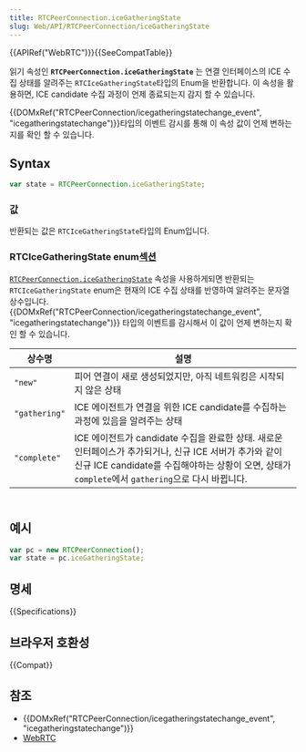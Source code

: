 ```yaml
---
title: RTCPeerConnection.iceGatheringState
slug: Web/API/RTCPeerConnection/iceGatheringState
---
```


{{APIRef("WebRTC")}}{{SeeCompatTable}}

읽기 속성인 **`RTCPeerConnection.iceGatheringState`** 는 연결 인터페이스의 ICE 수집 상태를 알려주는 `RTCIceGatheringState`타입의 Enum을 반환합니다. 이 속성을 활용하면, ICE candidate 수집 과정이 언제 종료되는지 감지 할 수 있습니다.

{{DOMxRef("RTCPeerConnection/icegatheringstatechange_event", "icegatheringstatechange")}}타입의 이벤트 감시를 통해 이 속성 값이 언제 변하는지를 확인 할 수 있습니다.

## Syntax

```js
var state = RTCPeerConnection.iceGatheringState;
```

### 값

반환되는 값은 `RTCIceGatheringState`타입의 Enum입니다.

### RTCIceGatheringState enum[섹션](/ko/docs/Web/API/RTCPeerConnection#RTCIceGatheringState_enum)

[`RTCPeerConnection.iceGatheringState`](/ko/docs/Web/API/RTCPeerConnection/iceGatheringState) 속성을 사용하게되면 반환되는 `RTCIceGatheringState` enum은 현재의 ICE 수집 상태를 반영하여 알려주는 문자열 상수입니다. {{DOMxRef("RTCPeerConnection/icegatheringstatechange_event", "icegatheringstatechange")}} 타입의 이벤트를 감시해서 이 값이 언제 변하는지 확인 할 수 있습니다.

| 상수명        | 설명                                                                                                                                                                                                         |
| ------------- | ------------------------------------------------------------------------------------------------------------------------------------------------------------------------------------------------------------ |
| `"new"`       | 피어 연결이 새로 생성되었지만, 아직 네트워킹은 시작되지 않은 상태                                                                                                                                            |
| `"gathering"` | ICE 에이전트가 연결을 위한 ICE candidate를 수집하는 과정에 있음을 알려주는 상태                                                                                                                              |
| `"complete"`  | ICE 에이전트가 candidate 수집을 완료한 상태. 새로운 인터페이스가 추가되거나, 신규 ICE 서버가 추가와 같이 신규 ICE candidate를 수집해야하는 상황이 오면, 상태가 `complete`에서 `gathering`으로 다시 바뀝니다. |

## <br>예시

```js
var pc = new RTCPeerConnection();
var state = pc.iceGatheringState;
```

## 명세

{{Specifications}}

## 브라우저 호환성

{{Compat}}

## 참조

- {{DOMxRef("RTCPeerConnection/icegatheringstatechange_event", "icegatheringstatechange")}}
- [WebRTC](/ko/docs/Web/Guide/API/WebRTC)
